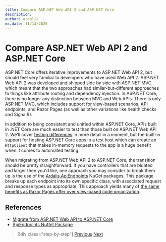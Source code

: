 ```yaml
---
title: Compare ASP.NET Web API 2 and ASP.NET Core
description: 
author: ardalis
ms.date: 11/13/2020
---
```


# Compare ASP.NET Web API 2 and ASP.NET Core

ASP.NET Core offers iterative improvements to ASP.NET Web API 2, but should feel very familiar to developers who have used Web API 2. ASP.NET Web API 2 was developed and shipped side by side with ASP.NET MVC, which meant that the two approaches had similar-but-different approaches to things like attribute routing and dependency injection. In ASP.NET Core, there is no longer any distinction between MVC and Web APIs. There is only ASP.NET MVC, which includes support for view-based scenarios, API endpoints, and Razor Pages (as well as other variations like health checks and SignalR).

In addition to being consistent and unified within ASP.NET Core, APIs built in .NET Core are much easier to test than those built on ASP.NET Web API 2. We'll cover [testing differences](testing-differences.md) in more detail in a moment, but the built-in support for hosting ASP.NET Core apps in a test host which can create an `HttpClient` that makes in-memory requests to the app is a huge benefit when it comes to automated testing.

When migrating from ASP.NET Web API 2 to ASP.NET Core, the transition should be pretty straightforward. If you have controllers that are bloated and larger then you'd like, one approach you may consider to break them up is the use of the [Ardalis.ApiEndpoints](https://www.nuget.org/packages/Ardalis.ApiEndpoints/) NuGet packages. This package breaks up each endpoint into its own specific class, with associated request and response types as appropriate. This approach yields many of [the same benefits as Razor Pages offer over view-based code organization](comparing-razor-pages-aspnet-mvc.md).

## References

- [Migrate from ASP.NET Web API to ASP.NET Core](https://docs.microsoft.com/aspnet/core/migration/webapi)
- [ApiEndpoints NuGet Package](https://www.nuget.org/packages/Ardalis.ApiEndpoints/)

>[!div class="step-by-step"]
>[Previous](comparing-razor-pages-aspnet-mvc.md)
>[Next](authentication-differences.md)
